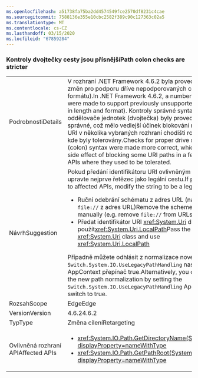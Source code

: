 ```yaml
---
ms.openlocfilehash: a51738fa75ba2dd4574549fce2570df8231c4cae
ms.sourcegitcommit: 7588136e355e10cbc2582f389c90c127363c02a5
ms.translationtype: MT
ms.contentlocale: cs-CZ
ms.lasthandoff: 03/15/2020
ms.locfileid: "67859284"
---
```

### <a name="path-colon-checks-are-stricter"></a><span data-ttu-id="c536a-101">Kontroly dvojtečky cesty jsou přísnější</span><span class="sxs-lookup"><span data-stu-id="c536a-101">Path colon checks are stricter</span></span>

|   |   |
|---|---|
|<span data-ttu-id="c536a-102">Podrobnosti</span><span class="sxs-lookup"><span data-stu-id="c536a-102">Details</span></span>|<span data-ttu-id="c536a-103">V rozhraní .NET Framework 4.6.2 byla provedena řada změn pro podporu dříve nepodporovaných cest (v délce i formátu).</span><span class="sxs-lookup"><span data-stu-id="c536a-103">In .NET Framework 4.6.2, a number of changes were made to support previously unsupported paths (both in length and format).</span></span> <span data-ttu-id="c536a-104">Kontroly správné syntaxe oddělovače jednotek (dvojtečka) byly provedeny více správné, což mělo vedlejší účinek blokování některých cest URI v několika vybraných rozhraní chodišti rozhraní API, kde byly tolerovány.</span><span class="sxs-lookup"><span data-stu-id="c536a-104">Checks for proper drive separator (colon) syntax were made more correct, which had the side effect of blocking some URI paths in a few select Path APIs where they used to be tolerated.</span></span>|
|<span data-ttu-id="c536a-105">Návrh</span><span class="sxs-lookup"><span data-stu-id="c536a-105">Suggestion</span></span>|<span data-ttu-id="c536a-106">Pokud předání identifikátoru URI ovlivněným souborům API upravte nejprve řetězec jako legální cestu.</span><span class="sxs-lookup"><span data-stu-id="c536a-106">If passing a URI to affected APIs, modify the string to be a legal path first.</span></span><ul><li><span data-ttu-id="c536a-107">Ruční odebrání schématu z adres URL (např. odebrání <code>file://</code> z adres URL)</span><span class="sxs-lookup"><span data-stu-id="c536a-107">Remove the scheme from URLs manually (e.g. remove <code>file://</code> from URLs)</span></span></li><li><span data-ttu-id="c536a-108">Předat identifikátor URI <xref:System.Uri> do třídy a použít<xref:System.Uri.LocalPath></span><span class="sxs-lookup"><span data-stu-id="c536a-108">Pass the URI to the <xref:System.Uri> class and use <xref:System.Uri.LocalPath></span></span></li></ul><span data-ttu-id="c536a-109">Případně můžete odhlásit z normalizace nové cesty <code>Switch.System.IO.UseLegacyPathHandling</code> nastavením AppContext přepínač true.</span><span class="sxs-lookup"><span data-stu-id="c536a-109">Alternatively, you can opt out of the new path normalization by setting the <code>Switch.System.IO.UseLegacyPathHandling</code> AppContext switch to true.</span></span>|
|<span data-ttu-id="c536a-110">Rozsah</span><span class="sxs-lookup"><span data-stu-id="c536a-110">Scope</span></span>|<span data-ttu-id="c536a-111">Edge</span><span class="sxs-lookup"><span data-stu-id="c536a-111">Edge</span></span>|
|<span data-ttu-id="c536a-112">Version</span><span class="sxs-lookup"><span data-stu-id="c536a-112">Version</span></span>|<span data-ttu-id="c536a-113">4.6.2</span><span class="sxs-lookup"><span data-stu-id="c536a-113">4.6.2</span></span>|
|<span data-ttu-id="c536a-114">Typ</span><span class="sxs-lookup"><span data-stu-id="c536a-114">Type</span></span>|<span data-ttu-id="c536a-115">Změna cílení</span><span class="sxs-lookup"><span data-stu-id="c536a-115">Retargeting</span></span>|
|<span data-ttu-id="c536a-116">Ovlivněná rozhraní API</span><span class="sxs-lookup"><span data-stu-id="c536a-116">Affected APIs</span></span>|<ul><li><xref:System.IO.Path.GetDirectoryName(System.String)?displayProperty=nameWithType></li><li><xref:System.IO.Path.GetPathRoot(System.String)?displayProperty=nameWithType></li></ul>|
